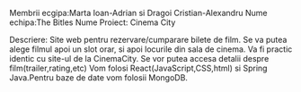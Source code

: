 Membrii ecgipa:Marta Ioan-Adrian si Dragoi Cristian-Alexandru
Nume echipa:The Bitles
Nume Proiect: Cinema City


Descriere:
Site web pentru rezervare/cumparare bilete de film. Se va putea alege filmul apoi un slot orar, si apoi locurile din sala de cinema. Va fi practic identic cu site-ul de la CinemaCity.
Se vor putea accesa detalii despre film(trailer,rating,etc) 
Vom folosi React(JavaScript,CSS,html) si Spring Java.Pentru baze de date vom folosii MongoDB. 
	
